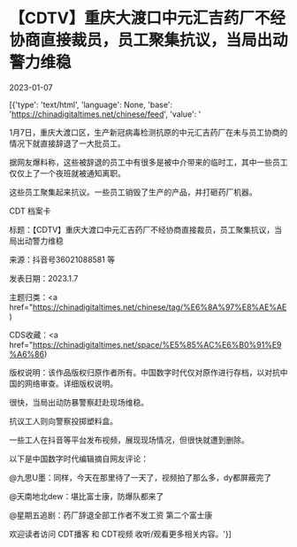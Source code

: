 # 【CDTV】重庆大渡口中元汇吉药厂不经协商直接裁员，员工聚集抗议，当局出动警力维稳

2023-01-07

[{'type': 'text/html', 'language': None, 'base': 'https://chinadigitaltimes.net/chinese/feed', 'value': '            

                

                    

                    

                    

                

            

        

1月7日，重庆大渡口区，生产新冠病毒检测抗原的中元汇吉药厂在未与员工协商的情况下就直接辞退了一大批员工。

据网友爆料称，这些被辞退的员工中有很多是被中介带来的临时工，其中一些员工仅仅上了一个夜班就被通知离职。

这些员工聚集起来抗议。一些员工销毁了生产的产品，并打砸药厂机器。

 

CDT 档案卡

标题：【CDTV】重庆大渡口中元汇吉药厂不经协商直接裁员，员工聚集抗议，当局出动警力维稳

来源：抖音号36021088581 等

发表日期：2023.1.7

主题归类：<a href="https://chinadigitaltimes.net/chinese/tag/%E6%8A%97%E8%AE%AE)

CDS收藏：<a href="https://chinadigitaltimes.net/space/%E5%85%AC%E6%B0%91%E9%A6%86)

版权说明：该作品版权归原作者所有。中国数字时代仅对原作进行存档，以对抗中国的网络审查。详细版权说明。





很快，当局出动防暴警察赶赴现场维稳。

抗议工人则向警察投掷塑料盒。

一些工人在抖音等平台发布视频，展现现场情况，但很快就遭到删除。

以下是中国数字时代编辑摘自网友评论：



@九思U墨：同样，今天在那里待了一天了，视频拍了那么多，dy都屏蔽完了

@天南地北dew：堪比富士康，防爆队都来了

@星期五追剧：药厂辞退全部工作者不发工资 第二个富士康



欢迎读者访问 CDT播客 和 CDT视频 收听/观看更多相关内容。'}]